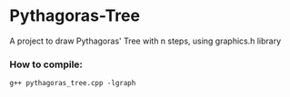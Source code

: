 # Pythagoras-Tree
A project to draw Pythagoras' Tree with n steps, using graphics.h library
### How to compile:
    g++ pythagoras_tree.cpp -lgraph
